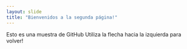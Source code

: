 ```yaml
---
layout: slide
title: "Bienvenidos a la segunda página!"
---
```

Esto es una muestra de GitHub
Utiliza la flecha hacia la izquierda para volver!
